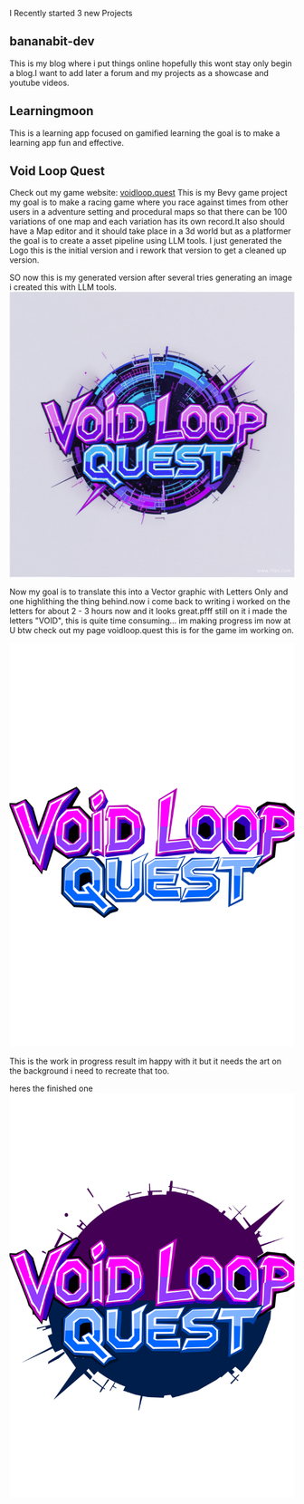 I Recently started 3 new Projects

## bananabit-dev
This is my blog where i put things online hopefully this wont stay only begin a blog.I want to add later a forum and my projects as a showcase and youtube videos.

## Learningmoon

This is a learning app focused on gamified learning the goal is to make a learning app fun and effective.

## Void Loop Quest


Check out my game website: [voidloop.quest](https://voidloop.quest)
This is my Bevy game project my goal is to make a racing game where you race against times from other users in a adventure setting and procedural maps so that there can be 100 variations of one map and each variation has its own record.It also should have a Map editor and it should take place in a 3d world but as a platformer the goal is to create a asset pipeline using LLM tools. I just generated the Logo this is the initial version and i rework that version to get a cleaned up version.

SO now this is my generated version after several tries generating an image i created this with LLM tools.
![Void Loop Quest Photo generated](voidloopquestinitial.jpg "Void Loop Quest")

Now my goal is to translate this into a Vector graphic with Letters Only and one highlithing the thing behind.now i come back to writing i worked on the letters for about 2 - 3 hours now and it looks great.pfff still on it i made the letters "VOID", this is quite time consuming... im making progress im now at U btw check out my page voidloop.quest this is for the game im working on.

![Void Loop Quest traced](voidloopquest-words-wip.svg "Void Loop Quest")

This is the work in progress result im happy with it but it needs the art on the background i need to recreate that too.

heres the finished one
![Void Loop Quest finished](voidloopquest-finished.svg "Void Loop Quest")
